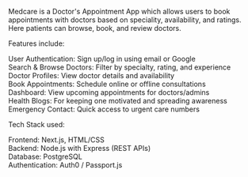 Medcare is a Doctor's Appointment App which allows users to book appointments with doctors based on speciality, availability, and ratings. Here patients can browse, book, and review doctors.

Features include: 

User Authentication: Sign up/log in using email or Google  
Search & Browse Doctors: Filter by specialty, rating, and experience  
Doctor Profiles: View doctor details and availability  
Book Appointments: Schedule online or offline consultations  
Dashboard: View upcoming appointments for doctors/admins  
Health Blogs: For keeping one motivated and spreading awareness  
Emergency Contact: Quick access to urgent care numbers  

Tech Stack used:  

Frontend: Next.js, HTML/CSS  
Backend: Node.js with Express (REST APIs)  
Database: PostgreSQL  
Authentication: Auth0 / Passport.js  
